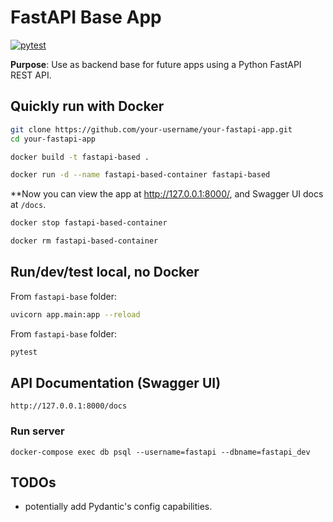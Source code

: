 # FastAPI Base App
[![pytest](https://github.com/pieteradejong/fastapi-base/actions/workflows/ci.yml/badge.svg?branch=main)](https://github.com/pieteradejong/fastapi-base/actions/workflows/ci.yml)

**Purpose**: Use as backend base for future apps using a Python FastAPI REST API.

## Quickly run with Docker

```sh
git clone https://github.com/your-username/your-fastapi-app.git
cd your-fastapi-app
```

```sh
docker build -t fastapi-based .
```

```sh
docker run -d --name fastapi-based-container fastapi-based
```

**Now you can view the app at http://127.0.0.1:8000/, and Swagger UI docs at `/docs`.


```sh
docker stop fastapi-based-container
```

```sh
docker rm fastapi-based-container
```


## Run/dev/test local, no Docker

From `fastapi-base` folder:
```sh
uvicorn app.main:app --reload
```

From `fastapi-base` folder:
```sh
pytest
```


## API Documentation (Swagger UI)

```
http://127.0.0.1:8000/docs
```

### Run server

```
docker-compose exec db psql --username=fastapi --dbname=fastapi_dev
```

## TODOs
* potentially add Pydantic's config capabilities.

